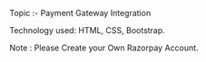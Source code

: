Topic :- Payment Gateway Integration

Technology used: HTML, CSS, Bootstrap. 

Note : Please Create your Own Razorpay Account.
